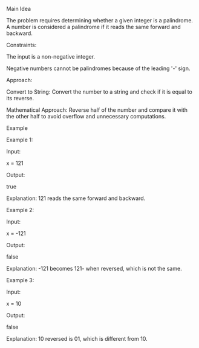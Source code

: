 Main Idea

The problem requires determining whether a given integer is a palindrome. A number is considered a palindrome if it reads the same forward and backward.

Constraints:

The input is a non-negative integer.

Negative numbers cannot be palindromes because of the leading '-' sign.

Approach:

Convert to String: Convert the number to a string and check if it is equal to its reverse.

Mathematical Approach: Reverse half of the number and compare it with the other half to avoid overflow and unnecessary computations.

Example

Example 1:

Input:

x = 121

Output:

true

Explanation: 121 reads the same forward and backward.

Example 2:

Input:

x = -121

Output:

false

Explanation: -121 becomes 121- when reversed, which is not the same.

Example 3:

Input:

x = 10

Output:

false

Explanation: 10 reversed is 01, which is different from 10.
